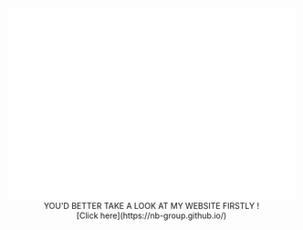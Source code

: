 <div align="center">
  <img src="welcome.svg">
  <div>YOU'D BETTER TAKE A LOOK AT MY WEBSITE FIRSTLY ! <br>
  [Click here](https://nb-group.github.io/)</div>
</div>



<!--
**NB-Group/NB-Group** is a ✨ _special_ ✨ repository because its `README.md` (this file) appears on your GitHub profile.

Here are some ideas to get you started:

- 🔭 I’m currently working on ...
- 🌱 I’m currently learning ...
- 👯 I’m looking to collaborate on ...
- 🤔 I’m looking for help with ...
- 💬 Ask me about ...
- 📫 How to reach me: ...
- 😄 Pronouns: ...
- ⚡ Fun fact: ...
-->
